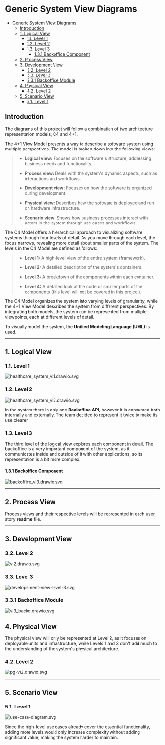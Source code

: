 # Generic System View Diagrams

<!-- TOC -->
* [Generic System View Diagrams](#generic-system-view-diagrams)
  * [Introduction](#introduction)
  * [1. Logical View](#1-logical-view)
    * [1.1. Level 1](#11-level-1)
    * [1.2. Level 2](#12-level-2)
    * [1.3. Level 3](#13-level-3)
      * [1.3.1 Backoffice Component](#131-backoffice-component)
  * [2. Process View](#2-process-view)
  * [3. Development View](#3-development-view)
    * [3.2. Level 2](#32-level-2)
    * [3.3. Level 3](#33-level-3)
    * [3.3.1 Backoffice Module](#331-backoffice-module)
  * [4. Physical View](#4-physical-view)
    * [4.2. Level 2](#42-level-2)
  * [5. Scenario View](#5-scenario-view)
    * [5.1. Level 1](#51-level-1)
<!-- TOC -->


## Introduction

The diagrams of this project will follow a combination of two architecture representation models, C4 and 4+1.

The 4+1 View Model presents a way to describe a software system using multiple perspectives. The model is broken down into the following views:

> * **Logical view:** Focuses on the software's structure, addressing business needs and functionality.
> 
> 
> * **Process view:** Deals with the system's dynamic aspects, such as interactions and workflows.
> 
> 
> * **Development view:** Focuses on how the software is organized during development.
> 
> 
> * **Physical view:** Describes how the software is deployed and run on hardware infrastructure.
> 
> 
> * **Scenario view:** Shows how business processes interact with actors in the system through use cases and workflows. 


The C4 Model offers a hierarchical approach to visualizing software systems through four levels of detail. As you move 
through each level, the focus narrows, revealing more detail about smaller parts of the system. The levels in the C4 Model
are defined as follows:

> * **Level 1:** A high-level view of the entire system (framework).
>
> 
> * **Level 2:** A detailed description of the system's containers.
> 
> 
> * **Level 3:** A breakdown of the components within each container.
> 
> 
> * **Level 4:** A detailed look at the code or smaller parts of the components (this level will not be covered in this project).


The C4 Model organizes the system into varying levels of granularity, while the 4+1 View Model describes the system from
different perspectives. By integrating both models, the system can be represented from multiple viewpoints, each at different
levels of detail.

To visually model the system, the **Unified Modeling Language (UML)** is used.

---

## 1. Logical View

### 1.1. Level 1

![healthcare_system_vl1.drawio.svg](logical-view/healthcare_system_vl1.drawio.svg)

### 1.2. Level 2

![healthcare_system_vl2.drawio.svg](logical-view/healthcare_system_vl2.drawio.svg)

In the system there is only one **Backoffice API**, however it is consumed both internally and externally. The team decided
to represent it twice to make its use clearer.

### 1.3. Level 3

The third level of the logical view explores each component in detail. The backoffice is a very important component of the
system, as it communicates inside and outside of it with other applications, so its representation is a bit more complex.

#### 1.3.1 Backoffice Component

![backoffice_vl3.drawio.svg](logical-view/backoffice_vl3.drawio.svg)

---

## 2. Process View

Process views and their respective levels will be represented in each user story **readme** file.

---

## 3. Development View

### 3.2. Level 2

![vi2.drawio.svg](development-view/development-view-level-2.svg)

### 3.3. Level 3

![developement-view-level-3.svg](development-view/developement-view-level-3.svg)

### 3.3.1 Backoffice Module

![vi3_backo.drawio.svg](development-view/developement-view-level-3.svg)

## 4. Physical View

The physical view will only be represented at Level 2, as it focuses on deployable units and infrastructure, while 
Levels 1 and 3 don't add much to the understanding of the system's physical architecture.

### 4.2. Level 2

![pg-vl2.drawio.svg](physical-view/physical-vl2.svg)

---

## 5. Scenario View

### 5.1. Level 1

![use-case-diagram.svg](scenario-view/use-case-diagram.svg)

Since the high-level use cases already cover the essential functionality, adding more levels would only increase complexity
without adding significant value, making the system harder to maintain. 